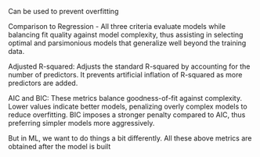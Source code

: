 Can be used to prevent overfitting

Comparison to Regression - All three criteria evaluate models while balancing fit quality against model complexity, thus assisting in selecting optimal and parsimonious models that generalize well beyond the training data.

Adjusted R-squared:
Adjusts the standard R-squared by accounting for the number of predictors. It prevents artificial inflation of R-squared as more predictors are added.

AIC and BIC:
These metrics balance goodness-of-fit against complexity. Lower values indicate better models, penalizing overly complex models to reduce overfitting. BIC imposes a stronger penalty compared to AIC, thus preferring simpler models more aggressively.

But in ML, we want to do things a bit differently. All these above metrics are obtained after the model is built
